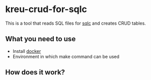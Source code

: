 # kreu-crud-for-sqlc

This is a tool that reads SQL files for [sqlc](https://sqlc.dev/) and creates CRUD tables.

## What you need to use

- Install [docker](https://www.docker.com/)
- Environment in which make command can be used

## How does it work?




## 
